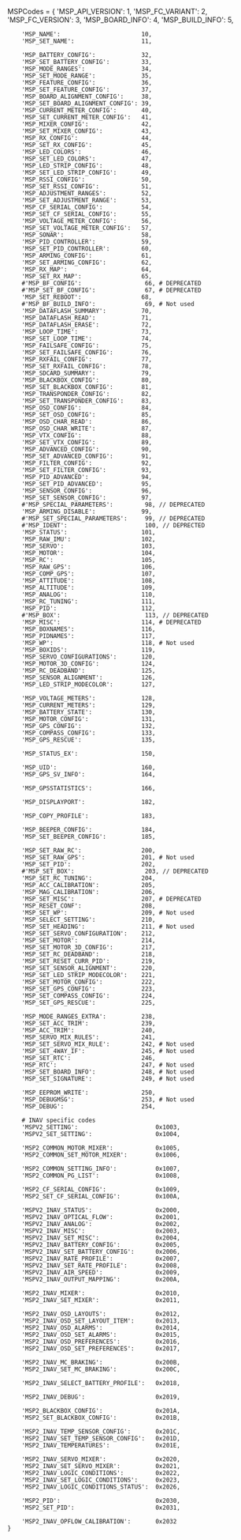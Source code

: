 MSPCodes = {
        'MSP_API_VERSION':                1,
        'MSP_FC_VARIANT':                 2,
        'MSP_FC_VERSION':                 3,
        'MSP_BOARD_INFO':                 4,
        'MSP_BUILD_INFO':                 5,

        'MSP_NAME':                       10,
        'MSP_SET_NAME':                   11,

        'MSP_BATTERY_CONFIG':             32,
        'MSP_SET_BATTERY_CONFIG':         33,
        'MSP_MODE_RANGES':                34,
        'MSP_SET_MODE_RANGE':             35,
        'MSP_FEATURE_CONFIG':             36,
        'MSP_SET_FEATURE_CONFIG':         37,
        'MSP_BOARD_ALIGNMENT_CONFIG':     38,
        'MSP_SET_BOARD_ALIGNMENT_CONFIG': 39,
        'MSP_CURRENT_METER_CONFIG':       40,
        'MSP_SET_CURRENT_METER_CONFIG':   41,
        'MSP_MIXER_CONFIG':               42,
        'MSP_SET_MIXER_CONFIG':           43,
        'MSP_RX_CONFIG':                  44,
        'MSP_SET_RX_CONFIG':              45,
        'MSP_LED_COLORS':                 46,
        'MSP_SET_LED_COLORS':             47,
        'MSP_LED_STRIP_CONFIG':           48,
        'MSP_SET_LED_STRIP_CONFIG':       49,
        'MSP_RSSI_CONFIG':                50,
        'MSP_SET_RSSI_CONFIG':            51,
        'MSP_ADJUSTMENT_RANGES':          52,
        'MSP_SET_ADJUSTMENT_RANGE':       53,
        'MSP_CF_SERIAL_CONFIG':           54,
        'MSP_SET_CF_SERIAL_CONFIG':       55,
        'MSP_VOLTAGE_METER_CONFIG':       56,
        'MSP_SET_VOLTAGE_METER_CONFIG':   57,
        'MSP_SONAR':                      58,
        'MSP_PID_CONTROLLER':             59,
        'MSP_SET_PID_CONTROLLER':         60,
        'MSP_ARMING_CONFIG':              61,
        'MSP_SET_ARMING_CONFIG':          62,
        'MSP_RX_MAP':                     64,
        'MSP_SET_RX_MAP':                 65,
        #'MSP_BF_CONFIG':                  66, # DEPRECATED
        #'MSP_SET_BF_CONFIG':              67, # DEPRECATED
        'MSP_SET_REBOOT':                 68,
        #'MSP_BF_BUILD_INFO':              69, # Not used
        'MSP_DATAFLASH_SUMMARY':          70,
        'MSP_DATAFLASH_READ':             71,
        'MSP_DATAFLASH_ERASE':            72,
        'MSP_LOOP_TIME':                  73,
        'MSP_SET_LOOP_TIME':              74,
        'MSP_FAILSAFE_CONFIG':            75,
        'MSP_SET_FAILSAFE_CONFIG':        76,
        'MSP_RXFAIL_CONFIG':              77,
        'MSP_SET_RXFAIL_CONFIG':          78,
        'MSP_SDCARD_SUMMARY':             79,
        'MSP_BLACKBOX_CONFIG':            80,
        'MSP_SET_BLACKBOX_CONFIG':        81,
        'MSP_TRANSPONDER_CONFIG':         82,
        'MSP_SET_TRANSPONDER_CONFIG':     83,
        'MSP_OSD_CONFIG':                 84,
        'MSP_SET_OSD_CONFIG':             85,
        'MSP_OSD_CHAR_READ':              86,
        'MSP_OSD_CHAR_WRITE':             87,
        'MSP_VTX_CONFIG':                 88,
        'MSP_SET_VTX_CONFIG':             89,
        'MSP_ADVANCED_CONFIG':            90,
        'MSP_SET_ADVANCED_CONFIG':        91,
        'MSP_FILTER_CONFIG':              92,
        'MSP_SET_FILTER_CONFIG':          93,
        'MSP_PID_ADVANCED':               94,
        'MSP_SET_PID_ADVANCED':           95,
        'MSP_SENSOR_CONFIG':              96,
        'MSP_SET_SENSOR_CONFIG':          97,
        #'MSP_SPECIAL_PARAMETERS':         98, // DEPRECATED
        'MSP_ARMING_DISABLE':             99,
        #'MSP_SET_SPECIAL_PARAMETERS':     99, // DEPRECATED
        #'MSP_IDENT':                      100, // DEPRECTED
        'MSP_STATUS':                     101,
        'MSP_RAW_IMU':                    102,
        'MSP_SERVO':                      103,
        'MSP_MOTOR':                      104,
        'MSP_RC':                         105,
        'MSP_RAW_GPS':                    106,
        'MSP_COMP_GPS':                   107,
        'MSP_ATTITUDE':                   108,
        'MSP_ALTITUDE':                   109,
        'MSP_ANALOG':                     110,
        'MSP_RC_TUNING':                  111,
        'MSP_PID':                        112,
        #'MSP_BOX':                        113, // DEPRECATED 
        'MSP_MISC':                       114, # DEPRECATED
        'MSP_BOXNAMES':                   116,
        'MSP_PIDNAMES':                   117,
        'MSP_WP':                         118, # Not used
        'MSP_BOXIDS':                     119,
        'MSP_SERVO_CONFIGURATIONS':       120,
        'MSP_MOTOR_3D_CONFIG':            124,
        'MSP_RC_DEADBAND':                125,
        'MSP_SENSOR_ALIGNMENT':           126,
        'MSP_LED_STRIP_MODECOLOR':        127,

        'MSP_VOLTAGE_METERS':             128,
        'MSP_CURRENT_METERS':             129,
        'MSP_BATTERY_STATE':              130,
        'MSP_MOTOR_CONFIG':               131,
        'MSP_GPS_CONFIG':                 132,
        'MSP_COMPASS_CONFIG':             133,
        'MSP_GPS_RESCUE':                 135,

        'MSP_STATUS_EX':                  150,

        'MSP_UID':                        160,
        'MSP_GPS_SV_INFO':                164,

        'MSP_GPSSTATISTICS':              166,

        'MSP_DISPLAYPORT':                182,

        'MSP_COPY_PROFILE':               183,

        'MSP_BEEPER_CONFIG':              184,
        'MSP_SET_BEEPER_CONFIG':          185,

        'MSP_SET_RAW_RC':                 200,
        'MSP_SET_RAW_GPS':                201, # Not used
        'MSP_SET_PID':                    202,
        #'MSP_SET_BOX':                    203, // DEPRECATED
        'MSP_SET_RC_TUNING':              204,
        'MSP_ACC_CALIBRATION':            205,
        'MSP_MAG_CALIBRATION':            206,
        'MSP_SET_MISC':                   207, # DEPRECATED
        'MSP_RESET_CONF':                 208,
        'MSP_SET_WP':                     209, # Not used
        'MSP_SELECT_SETTING':             210,
        'MSP_SET_HEADING':                211, # Not used
        'MSP_SET_SERVO_CONFIGURATION':    212,
        'MSP_SET_MOTOR':                  214,
        'MSP_SET_MOTOR_3D_CONFIG':        217,
        'MSP_SET_RC_DEADBAND':            218,
        'MSP_SET_RESET_CURR_PID':         219,
        'MSP_SET_SENSOR_ALIGNMENT':       220,
        'MSP_SET_LED_STRIP_MODECOLOR':    221,
        'MSP_SET_MOTOR_CONFIG':           222,
        'MSP_SET_GPS_CONFIG':             223,
        'MSP_SET_COMPASS_CONFIG':         224,
        'MSP_SET_GPS_RESCUE':             225,

        'MSP_MODE_RANGES_EXTRA':          238,
        'MSP_SET_ACC_TRIM':               239,
        'MSP_ACC_TRIM':                   240,
        'MSP_SERVO_MIX_RULES':            241,
        'MSP_SET_SERVO_MIX_RULE':         242, # Not used
        'MSP_SET_4WAY_IF':                245, # Not used
        'MSP_SET_RTC':                    246,
        'MSP_RTC':                        247, # Not used
        'MSP_SET_BOARD_INFO':             248, # Not used
        'MSP_SET_SIGNATURE':              249, # Not used

        'MSP_EEPROM_WRITE':               250,
        'MSP_DEBUGMSG':                   253, # Not used
        'MSP_DEBUG':                      254,

        # INAV specific codes
        'MSPV2_SETTING':                      0x1003,
        'MSPV2_SET_SETTING':                  0x1004,

        'MSP2_COMMON_MOTOR_MIXER':            0x1005,
        'MSP2_COMMON_SET_MOTOR_MIXER':        0x1006,

        'MSP2_COMMON_SETTING_INFO':           0x1007,
        'MSP2_COMMON_PG_LIST':                0x1008,

        'MSP2_CF_SERIAL_CONFIG':              0x1009,
        'MSP2_SET_CF_SERIAL_CONFIG':          0x100A,

        'MSPV2_INAV_STATUS':                  0x2000,
        'MSPV2_INAV_OPTICAL_FLOW':            0x2001,
        'MSPV2_INAV_ANALOG':                  0x2002,
        'MSPV2_INAV_MISC':                    0x2003,
        'MSPV2_INAV_SET_MISC':                0x2004,
        'MSPV2_INAV_BATTERY_CONFIG':          0x2005,
        'MSPV2_INAV_SET_BATTERY_CONFIG':      0x2006,
        'MSPV2_INAV_RATE_PROFILE':            0x2007,
        'MSPV2_INAV_SET_RATE_PROFILE':        0x2008,
        'MSPV2_INAV_AIR_SPEED':               0x2009,
        'MSPV2_INAV_OUTPUT_MAPPING':          0x200A,

        'MSP2_INAV_MIXER':                    0x2010,
        'MSP2_INAV_SET_MIXER':                0x2011,

        'MSP2_INAV_OSD_LAYOUTS':              0x2012,
        'MSP2_INAV_OSD_SET_LAYOUT_ITEM':      0x2013,
        'MSP2_INAV_OSD_ALARMS':               0x2014,
        'MSP2_INAV_OSD_SET_ALARMS':           0x2015,
        'MSP2_INAV_OSD_PREFERENCES':          0x2016,
        'MSP2_INAV_OSD_SET_PREFERENCES':      0x2017,

        'MSP2_INAV_MC_BRAKING':               0x200B,
        'MSP2_INAV_SET_MC_BRAKING':           0x200C,

        'MSP2_INAV_SELECT_BATTERY_PROFILE':   0x2018,

        'MSP2_INAV_DEBUG':                    0x2019,

        'MSP2_BLACKBOX_CONFIG':               0x201A,
        'MSP2_SET_BLACKBOX_CONFIG':           0x201B,

        'MSP2_INAV_TEMP_SENSOR_CONFIG':       0x201C,
        'MSP2_INAV_SET_TEMP_SENSOR_CONFIG':   0x201D,
        'MSP2_INAV_TEMPERATURES':             0x201E,

        'MSP2_INAV_SERVO_MIXER':              0x2020,
        'MSP2_INAV_SET_SERVO_MIXER':          0x2021,
        'MSP2_INAV_LOGIC_CONDITIONS':         0x2022,
        'MSP2_INAV_SET_LOGIC_CONDITIONS':     0x2023,
        'MSP2_INAV_LOGIC_CONDITIONS_STATUS':  0x2026,

        'MSP2_PID':                           0x2030,
        'MSP2_SET_PID':                       0x2031,

        'MSP2_INAV_OPFLOW_CALIBRATION':       0x2032
    }
